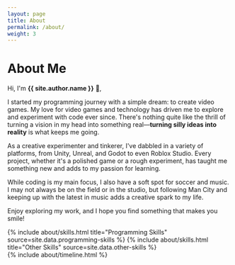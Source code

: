 ```yaml
---
layout: page
title: About
permalink: /about/
weight: 3
---
```


# **About Me**

Hi, I'm **{{ site.author.name }}** :wave:,

I started my programming journey with a simple dream: to create video games. My love for video games and technology has driven me to explore and experiment with code ever since. There's nothing quite like the thrill of turning a vision in my head into something real—**turning silly ideas into reality** is what keeps me going.

As a creative experimenter and tinkerer, I've dabbled in a variety of platforms, from Unity, Unreal, and Godot to even Roblox Studio. Every project, whether it's a polished game or a rough experiment, has taught me something new and adds to my passion for learning.

While coding is my main focus, I also have a soft spot for soccer and music. I may not always be on the field or in the studio, but following Man City and keeping up with the latest in music adds a creative spark to my life.

Enjoy exploring my work, and I hope you find something that makes you smile!

<div class="row">
{% include about/skills.html title="Programming Skills" source=site.data.programming-skills %}
{% include about/skills.html title="Other Skills" source=site.data.other-skills %}
</div>

<div class="row">
{% include about/timeline.html %}
</div>
